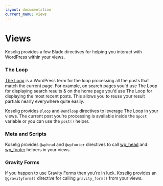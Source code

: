 ```yaml
---
layout: documentation
current_menu: views
---
```


# Views

Koselig provides a few Blade directives for helping you interact with WordPress within your views.

### The Loop

[The Loop](https://codex.wordpress.org/The_Loop) is a WordPress term for the loop processing all the posts that match the current page. For example, on search pages you'd use The Loop for displaying search results & on the home page you'd use The Loop for displaying the most recent posts. This allows you to reuse your result partials nearly everywhere quite easily.

Koselig provides `@loop` and `@endloop` directives to leverage The Loop in your views. The current post you're processing is available inside the `$post` variable or you can use the `post()` helper.

### Meta and Scripts

Koselig provides `@wphead` and `@wpfooter` directives to call [wp_head](https://codex.wordpress.org/Plugin_API/Action_Reference/wp_head) and [wp_footer](https://codex.wordpress.org/Plugin_API/Action_Reference/wp_footer) helpers in your views.

### Gravity Forms

If you happen to use Gravity Forms then you're in luck. Koselig provides an `@gravityform()` directive for calling `gravity_form()` from your views.